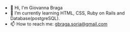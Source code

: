 - 👋 Hi, I'm Giovanna Braga
- 🌱 I’m currently learning HTML, CSS, Ruby on Rails and Database(postgreSQL).
- 📫 How to reach me: gbraga.soria@gmail.com
